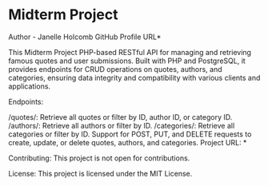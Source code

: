 # Midterm Project
Author - Janelle Holcomb
GitHub Profile URL*

This Midterm Project PHP-based RESTful API for managing and retrieving famous quotes and user submissions. Built with PHP and PostgreSQL, it provides endpoints for CRUD operations on quotes, authors, and categories, ensuring data integrity and compatibility with various clients and applications.


Endpoints:

/quotes/: Retrieve all quotes or filter by ID, author ID, or category ID.
/authors/: Retrieve all authors or filter by ID.
/categories/: Retrieve all categories or filter by ID.
Support for POST, PUT, and DELETE requests to create, update, or delete quotes, authors, and categories.
Project URL: *

Contributing:
This project is not open for contributions. 

License:
This project is licensed under the MIT License.


